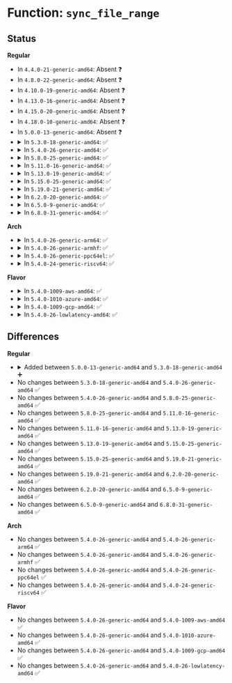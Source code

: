 # Function: <code>sync_file_range</code>

## Status
<b>Regular</b>
<ul>
<li>
In <code>4.4.0-21-generic-amd64</code>: Absent ❓
</li>
<li>
In <code>4.8.0-22-generic-amd64</code>: Absent ❓
</li>
<li>
In <code>4.10.0-19-generic-amd64</code>: Absent ❓
</li>
<li>
In <code>4.13.0-16-generic-amd64</code>: Absent ❓
</li>
<li>
In <code>4.15.0-20-generic-amd64</code>: Absent ❓
</li>
<li>
In <code>4.18.0-10-generic-amd64</code>: Absent ❓
</li>
<li>
In <code>5.0.0-13-generic-amd64</code>: Absent ❓
</li>
<li>
<details>
<summary>In <code>5.3.0-18-generic-amd64</code>: ✅</summary>

```c
int sync_file_range(struct file * file, loff_t offset, loff_t nbytes, unsigned int flags)
```

```json
{
  "name": "sync_file_range",
  "collision_type": "Unique Global",
  "inline_type": "No",
  "funcs": [
    {
      "addr": 18446744071582016768,
      "name": "sync_file_range",
      "external": true,
      "loc": "fs/sync.c:238",
      "file": "fs/sync.c",
      "inline": "seen, unknown",
      "caller_inline": [],
      "caller_func": [
        "fs/sync.c:ksys_sync_file_range",
        "fs/io_uring.c:__io_submit_sqe"
      ]
    }
  ],
  "symbols": [
    {
      "addr": 18446744071582016768,
      "name": "sync_file_range",
      "section": ".text",
      "bind": "STB_GLOBAL",
      "size": 239
    }
  ]
}
```
</details>
</li>
<li>
<details>
<summary>In <code>5.4.0-26-generic-amd64</code>: ✅</summary>

```c
int sync_file_range(struct file * file, loff_t offset, loff_t nbytes, unsigned int flags)
```

```json
{
  "name": "sync_file_range",
  "collision_type": "Unique Global",
  "inline_type": "No",
  "funcs": [
    {
      "addr": 18446744071582094720,
      "name": "sync_file_range",
      "external": true,
      "loc": "fs/sync.c:238",
      "file": "fs/sync.c",
      "inline": "seen, unknown",
      "caller_inline": [],
      "caller_func": [
        "fs/sync.c:ksys_sync_file_range",
        "fs/io_uring.c:__io_submit_sqe"
      ]
    }
  ],
  "symbols": [
    {
      "addr": 18446744071582094720,
      "name": "sync_file_range",
      "section": ".text",
      "bind": "STB_GLOBAL",
      "size": 239
    }
  ]
}
```
</details>
</li>
<li>
<details>
<summary>In <code>5.8.0-25-generic-amd64</code>: ✅</summary>

```c
int sync_file_range(struct file * file, loff_t offset, loff_t nbytes, unsigned int flags)
```

```json
{
  "name": "sync_file_range",
  "collision_type": "Unique Global",
  "inline_type": "No",
  "funcs": [
    {
      "addr": 18446744071582331856,
      "name": "sync_file_range",
      "external": true,
      "loc": "fs/sync.c:241",
      "file": "fs/sync.c",
      "inline": "seen, unknown",
      "caller_inline": [],
      "caller_func": [
        "fs/sync.c:__ia32_sys_sync_file_range2",
        "fs/sync.c:__x64_sys_sync_file_range2",
        "fs/sync.c:__ia32_sys_sync_file_range",
        "fs/sync.c:__x64_sys_sync_file_range",
        "fs/io_uring.c:io_issue_sqe"
      ]
    }
  ],
  "symbols": [
    {
      "addr": 18446744071582331856,
      "name": "sync_file_range",
      "section": ".text",
      "bind": "STB_GLOBAL",
      "size": 239
    }
  ]
}
```
</details>
</li>
<li>
<details>
<summary>In <code>5.11.0-16-generic-amd64</code>: ✅</summary>

```c
int sync_file_range(struct file * file, loff_t offset, loff_t nbytes, unsigned int flags)
```

```json
{
  "name": "sync_file_range",
  "collision_type": "Unique Global",
  "inline_type": "No",
  "funcs": [
    {
      "addr": 18446744071582383280,
      "name": "sync_file_range",
      "external": true,
      "loc": "fs/sync.c:241",
      "file": "fs/sync.c",
      "inline": "seen, unknown",
      "caller_inline": [],
      "caller_func": [
        "fs/sync.c:__ia32_sys_sync_file_range2",
        "fs/sync.c:__x64_sys_sync_file_range2",
        "fs/sync.c:__ia32_sys_sync_file_range",
        "fs/sync.c:__x64_sys_sync_file_range",
        "fs/io_uring.c:io_issue_sqe"
      ]
    }
  ],
  "symbols": [
    {
      "addr": 18446744071582383280,
      "name": "sync_file_range",
      "section": ".text",
      "bind": "STB_GLOBAL",
      "size": 239
    }
  ]
}
```
</details>
</li>
<li>
<details>
<summary>In <code>5.13.0-19-generic-amd64</code>: ✅</summary>

```c
int sync_file_range(struct file * file, loff_t offset, loff_t nbytes, unsigned int flags)
```

```json
{
  "name": "sync_file_range",
  "collision_type": "Unique Global",
  "inline_type": "No",
  "funcs": [
    {
      "addr": 18446744071582410560,
      "name": "sync_file_range",
      "external": true,
      "loc": "fs/sync.c:240",
      "file": "fs/sync.c",
      "inline": "seen, unknown",
      "caller_inline": [],
      "caller_func": [
        "fs/sync.c:__ia32_sys_sync_file_range2",
        "fs/sync.c:__x64_sys_sync_file_range2",
        "fs/sync.c:__ia32_sys_sync_file_range",
        "fs/sync.c:__x64_sys_sync_file_range",
        "fs/io_uring.c:io_issue_sqe"
      ]
    }
  ],
  "symbols": [
    {
      "addr": 18446744071582410560,
      "name": "sync_file_range",
      "section": ".text",
      "bind": "STB_GLOBAL",
      "size": 236
    }
  ]
}
```
</details>
</li>
<li>
<details>
<summary>In <code>5.15.0-25-generic-amd64</code>: ✅</summary>

```c
int sync_file_range(struct file * file, loff_t offset, loff_t nbytes, unsigned int flags)
```

```json
{
  "name": "sync_file_range",
  "collision_type": "Unique Global",
  "inline_type": "No",
  "funcs": [
    {
      "addr": 18446744071582732944,
      "name": "sync_file_range",
      "external": true,
      "loc": "fs/sync.c:241",
      "file": "fs/sync.c",
      "inline": "seen, unknown",
      "caller_inline": [],
      "caller_func": [
        "fs/sync.c:__ia32_sys_sync_file_range2",
        "fs/sync.c:__x64_sys_sync_file_range2",
        "fs/sync.c:__ia32_sys_sync_file_range",
        "fs/sync.c:__x64_sys_sync_file_range",
        "fs/io_uring.c:io_issue_sqe"
      ]
    }
  ],
  "symbols": [
    {
      "addr": 18446744071582732944,
      "name": "sync_file_range",
      "section": ".text",
      "bind": "STB_GLOBAL",
      "size": 236
    }
  ]
}
```
</details>
</li>
<li>
<details>
<summary>In <code>5.19.0-21-generic-amd64</code>: ✅</summary>

```c
int sync_file_range(struct file * file, loff_t offset, loff_t nbytes, unsigned int flags)
```

```json
{
  "name": "sync_file_range",
  "collision_type": "Unique Global",
  "inline_type": "No",
  "funcs": [
    {
      "addr": 18446744071583278240,
      "name": "sync_file_range",
      "external": true,
      "loc": "fs/sync.c:228",
      "file": "fs/sync.c",
      "inline": "seen, unknown",
      "caller_inline": [],
      "caller_func": [
        "fs/sync.c:__ia32_sys_sync_file_range2",
        "fs/sync.c:__x64_sys_sync_file_range2",
        "fs/sync.c:__ia32_sys_sync_file_range",
        "fs/sync.c:__x64_sys_sync_file_range",
        "io_uring/io_uring.c:io_sync_file_range"
      ]
    }
  ],
  "symbols": [
    {
      "addr": 18446744071583278240,
      "name": "sync_file_range",
      "section": ".text",
      "bind": "STB_GLOBAL",
      "size": 282
    }
  ]
}
```
</details>
</li>
<li>
<details>
<summary>In <code>6.2.0-20-generic-amd64</code>: ✅</summary>

```c
int sync_file_range(struct file * file, loff_t offset, loff_t nbytes, unsigned int flags)
```

```json
{
  "name": "sync_file_range",
  "collision_type": "Unique Global",
  "inline_type": "No",
  "funcs": [
    {
      "addr": 18446744071583860976,
      "name": "sync_file_range",
      "external": true,
      "loc": "fs/sync.c:228",
      "file": "fs/sync.c",
      "inline": "seen, unknown",
      "caller_inline": [],
      "caller_func": [
        "fs/sync.c:__ia32_sys_sync_file_range2",
        "fs/sync.c:__x64_sys_sync_file_range2",
        "fs/sync.c:__ia32_sys_sync_file_range",
        "fs/sync.c:__x64_sys_sync_file_range",
        "io_uring/sync.c:io_sync_file_range"
      ]
    }
  ],
  "symbols": [
    {
      "addr": 18446744071583860976,
      "name": "sync_file_range",
      "section": ".text",
      "bind": "STB_GLOBAL",
      "size": 282
    }
  ]
}
```
</details>
</li>
<li>
<details>
<summary>In <code>6.5.0-9-generic-amd64</code>: ✅</summary>

```c
int sync_file_range(struct file * file, loff_t offset, loff_t nbytes, unsigned int flags)
```

```json
{
  "name": "sync_file_range",
  "collision_type": "Unique Global",
  "inline_type": "No",
  "funcs": [
    {
      "addr": 18446744071584082736,
      "name": "sync_file_range",
      "external": true,
      "loc": "fs/sync.c:228",
      "file": "fs/sync.c",
      "inline": "seen, unknown",
      "caller_inline": [],
      "caller_func": [
        "fs/sync.c:__ia32_sys_sync_file_range2",
        "fs/sync.c:__x64_sys_sync_file_range2",
        "fs/sync.c:__ia32_sys_sync_file_range",
        "fs/sync.c:__x64_sys_sync_file_range",
        "io_uring/sync.c:io_sync_file_range"
      ]
    }
  ],
  "symbols": [
    {
      "addr": 18446744071584082736,
      "name": "sync_file_range",
      "section": ".text",
      "bind": "STB_GLOBAL",
      "size": 285
    }
  ]
}
```
</details>
</li>
<li>
<details>
<summary>In <code>6.8.0-31-generic-amd64</code>: ✅</summary>

```c
int sync_file_range(struct file * file, loff_t offset, loff_t nbytes, unsigned int flags)
```

```json
{
  "name": "sync_file_range",
  "collision_type": "Unique Global",
  "inline_type": "No",
  "funcs": [
    {
      "addr": 18446744071584298848,
      "name": "sync_file_range",
      "external": true,
      "loc": "fs/sync.c:228",
      "file": "fs/sync.c",
      "inline": "seen, unknown",
      "caller_inline": [],
      "caller_func": [
        "fs/sync.c:__ia32_sys_sync_file_range2",
        "fs/sync.c:__x64_sys_sync_file_range2",
        "fs/sync.c:__ia32_sys_sync_file_range",
        "fs/sync.c:__x64_sys_sync_file_range",
        "io_uring/sync.c:io_sync_file_range"
      ]
    }
  ],
  "symbols": [
    {
      "addr": 18446744071584298848,
      "name": "sync_file_range",
      "section": ".text",
      "bind": "STB_GLOBAL",
      "size": 285
    }
  ]
}
```
</details>
</li>
</ul>
<b>Arch</b>
<ul>
<li>
<details>
<summary>In <code>5.4.0-26-generic-arm64</code>: ✅</summary>

```c
int sync_file_range(struct file * file, loff_t offset, loff_t nbytes, unsigned int flags)
```

```json
{
  "name": "sync_file_range",
  "collision_type": "Unique Global",
  "inline_type": "No",
  "funcs": [
    {
      "addr": 18446603336493630800,
      "name": "sync_file_range",
      "external": true,
      "loc": "fs/sync.c:238",
      "file": "fs/sync.c",
      "inline": "seen, unknown",
      "caller_inline": [],
      "caller_func": [
        "fs/sync.c:ksys_sync_file_range",
        "fs/io_uring.c:__io_submit_sqe"
      ]
    }
  ],
  "symbols": [
    {
      "addr": 18446603336493630800,
      "name": "sync_file_range",
      "section": ".text",
      "bind": "STB_GLOBAL",
      "size": 268
    }
  ]
}
```
</details>
</li>
<li>
<details>
<summary>In <code>5.4.0-26-generic-armhf</code>: ✅</summary>

```c
int sync_file_range(struct file * file, loff_t offset, loff_t nbytes, unsigned int flags)
```

```json
{
  "name": "sync_file_range",
  "collision_type": "Unique Global",
  "inline_type": "No",
  "funcs": [
    {
      "addr": 3227170980,
      "name": "sync_file_range",
      "external": true,
      "loc": "fs/sync.c:238",
      "file": "fs/sync.c",
      "inline": "seen, unknown",
      "caller_inline": [],
      "caller_func": [
        "fs/sync.c:ksys_sync_file_range",
        "fs/io_uring.c:__io_submit_sqe"
      ]
    }
  ],
  "symbols": [
    {
      "addr": 3227170980,
      "name": "sync_file_range",
      "section": ".text",
      "bind": "STB_GLOBAL",
      "size": 364
    }
  ]
}
```
</details>
</li>
<li>
<details>
<summary>In <code>5.4.0-26-generic-ppc64el</code>: ✅</summary>

```c
int sync_file_range(struct file * file, loff_t offset, loff_t nbytes, unsigned int flags)
```

```json
{
  "name": "sync_file_range",
  "collision_type": "Unique Global",
  "inline_type": "No",
  "funcs": [
    {
      "addr": 13835058055287221520,
      "name": "sync_file_range",
      "external": true,
      "loc": "fs/sync.c:238",
      "file": "fs/sync.c",
      "inline": "seen, unknown",
      "caller_inline": [],
      "caller_func": [
        "fs/sync.c:ksys_sync_file_range",
        "fs/io_uring.c:__io_submit_sqe"
      ]
    }
  ],
  "symbols": [
    {
      "addr": 13835058055287221520,
      "name": "sync_file_range",
      "section": ".text",
      "bind": "STB_GLOBAL",
      "size": 424
    }
  ]
}
```
</details>
</li>
<li>
<details>
<summary>In <code>5.4.0-24-generic-riscv64</code>: ✅</summary>

```c
int sync_file_range(struct file * file, loff_t offset, loff_t nbytes, unsigned int flags)
```

```json
{
  "name": "sync_file_range",
  "collision_type": "Unique Global",
  "inline_type": "No",
  "funcs": [
    {
      "addr": 18446743936273270762,
      "name": "sync_file_range",
      "external": true,
      "loc": "fs/sync.c:238",
      "file": "fs/sync.c",
      "inline": "seen, unknown",
      "caller_inline": [],
      "caller_func": [
        "fs/sync.c:ksys_sync_file_range",
        "fs/io_uring.c:__io_submit_sqe"
      ]
    }
  ],
  "symbols": [
    {
      "addr": 18446743936273270762,
      "name": "sync_file_range",
      "section": ".text",
      "bind": "STB_GLOBAL",
      "size": 212
    }
  ]
}
```
</details>
</li>
</ul>
<b>Flavor</b>
<ul>
<li>
<details>
<summary>In <code>5.4.0-1009-aws-amd64</code>: ✅</summary>

```c
int sync_file_range(struct file * file, loff_t offset, loff_t nbytes, unsigned int flags)
```

```json
{
  "name": "sync_file_range",
  "collision_type": "Unique Global",
  "inline_type": "No",
  "funcs": [
    {
      "addr": 18446744071582063456,
      "name": "sync_file_range",
      "external": true,
      "loc": "fs/sync.c:238",
      "file": "fs/sync.c",
      "inline": "seen, unknown",
      "caller_inline": [],
      "caller_func": [
        "fs/sync.c:ksys_sync_file_range",
        "fs/io_uring.c:__io_submit_sqe"
      ]
    }
  ],
  "symbols": [
    {
      "addr": 18446744071582063456,
      "name": "sync_file_range",
      "section": ".text",
      "bind": "STB_GLOBAL",
      "size": 239
    }
  ]
}
```
</details>
</li>
<li>
<details>
<summary>In <code>5.4.0-1010-azure-amd64</code>: ✅</summary>

```c
int sync_file_range(struct file * file, loff_t offset, loff_t nbytes, unsigned int flags)
```

```json
{
  "name": "sync_file_range",
  "collision_type": "Unique Global",
  "inline_type": "No",
  "funcs": [
    {
      "addr": 18446744071582001008,
      "name": "sync_file_range",
      "external": true,
      "loc": "fs/sync.c:238",
      "file": "fs/sync.c",
      "inline": "seen, unknown",
      "caller_inline": [],
      "caller_func": [
        "fs/sync.c:ksys_sync_file_range",
        "fs/io_uring.c:__io_submit_sqe"
      ]
    }
  ],
  "symbols": [
    {
      "addr": 18446744071582001008,
      "name": "sync_file_range",
      "section": ".text",
      "bind": "STB_GLOBAL",
      "size": 239
    }
  ]
}
```
</details>
</li>
<li>
<details>
<summary>In <code>5.4.0-1009-gcp-amd64</code>: ✅</summary>

```c
int sync_file_range(struct file * file, loff_t offset, loff_t nbytes, unsigned int flags)
```

```json
{
  "name": "sync_file_range",
  "collision_type": "Unique Global",
  "inline_type": "No",
  "funcs": [
    {
      "addr": 18446744071582054736,
      "name": "sync_file_range",
      "external": true,
      "loc": "fs/sync.c:238",
      "file": "fs/sync.c",
      "inline": "seen, unknown",
      "caller_inline": [],
      "caller_func": [
        "fs/sync.c:ksys_sync_file_range",
        "fs/io_uring.c:__io_submit_sqe"
      ]
    }
  ],
  "symbols": [
    {
      "addr": 18446744071582054736,
      "name": "sync_file_range",
      "section": ".text",
      "bind": "STB_GLOBAL",
      "size": 239
    }
  ]
}
```
</details>
</li>
<li>
<details>
<summary>In <code>5.4.0-26-lowlatency-amd64</code>: ✅</summary>

```c
int sync_file_range(struct file * file, loff_t offset, loff_t nbytes, unsigned int flags)
```

```json
{
  "name": "sync_file_range",
  "collision_type": "Unique Global",
  "inline_type": "No",
  "funcs": [
    {
      "addr": 18446744071582126416,
      "name": "sync_file_range",
      "external": true,
      "loc": "fs/sync.c:238",
      "file": "fs/sync.c",
      "inline": "seen, unknown",
      "caller_inline": [],
      "caller_func": [
        "fs/sync.c:ksys_sync_file_range",
        "fs/io_uring.c:__io_submit_sqe"
      ]
    }
  ],
  "symbols": [
    {
      "addr": 18446744071582126416,
      "name": "sync_file_range",
      "section": ".text",
      "bind": "STB_GLOBAL",
      "size": 239
    }
  ]
}
```
</details>
</li>
</ul>

## Differences
<b>Regular</b>
<ul>
<li>
<details>
<summary>Added between <code>5.0.0-13-generic-amd64</code> and <code>5.3.0-18-generic-amd64</code> ➕</summary>

```c
int sync_file_range(struct file * file, loff_t offset, loff_t nbytes, unsigned int flags)
```
</details>
</li>
<li>
No changes between <code>5.3.0-18-generic-amd64</code> and <code>5.4.0-26-generic-amd64</code> ✅
</li>
<li>
No changes between <code>5.4.0-26-generic-amd64</code> and <code>5.8.0-25-generic-amd64</code> ✅
</li>
<li>
No changes between <code>5.8.0-25-generic-amd64</code> and <code>5.11.0-16-generic-amd64</code> ✅
</li>
<li>
No changes between <code>5.11.0-16-generic-amd64</code> and <code>5.13.0-19-generic-amd64</code> ✅
</li>
<li>
No changes between <code>5.13.0-19-generic-amd64</code> and <code>5.15.0-25-generic-amd64</code> ✅
</li>
<li>
No changes between <code>5.15.0-25-generic-amd64</code> and <code>5.19.0-21-generic-amd64</code> ✅
</li>
<li>
No changes between <code>5.19.0-21-generic-amd64</code> and <code>6.2.0-20-generic-amd64</code> ✅
</li>
<li>
No changes between <code>6.2.0-20-generic-amd64</code> and <code>6.5.0-9-generic-amd64</code> ✅
</li>
<li>
No changes between <code>6.5.0-9-generic-amd64</code> and <code>6.8.0-31-generic-amd64</code> ✅
</li>
</ul>
<b>Arch</b>
<ul>
<li>
No changes between <code>5.4.0-26-generic-amd64</code> and <code>5.4.0-26-generic-arm64</code> ✅
</li>
<li>
No changes between <code>5.4.0-26-generic-amd64</code> and <code>5.4.0-26-generic-armhf</code> ✅
</li>
<li>
No changes between <code>5.4.0-26-generic-amd64</code> and <code>5.4.0-26-generic-ppc64el</code> ✅
</li>
<li>
No changes between <code>5.4.0-26-generic-amd64</code> and <code>5.4.0-24-generic-riscv64</code> ✅
</li>
</ul>
<b>Flavor</b>
<ul>
<li>
No changes between <code>5.4.0-26-generic-amd64</code> and <code>5.4.0-1009-aws-amd64</code> ✅
</li>
<li>
No changes between <code>5.4.0-26-generic-amd64</code> and <code>5.4.0-1010-azure-amd64</code> ✅
</li>
<li>
No changes between <code>5.4.0-26-generic-amd64</code> and <code>5.4.0-1009-gcp-amd64</code> ✅
</li>
<li>
No changes between <code>5.4.0-26-generic-amd64</code> and <code>5.4.0-26-lowlatency-amd64</code> ✅
</li>
</ul>
